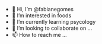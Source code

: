 - 👋 Hi, I’m @fabianegomes
- 👀 I’m interested in foods
- 🌱 I’m currently learning psycology
- 💞️ I’m looking to collaborate on ...
- 📫 How to reach me ...

<!---
fabianegomes/fabianegomes is a ✨ special ✨ repository because its `README.md` (this file) appears on your GitHub profile.
You can click the Preview link to take a look at your changes.
--->
